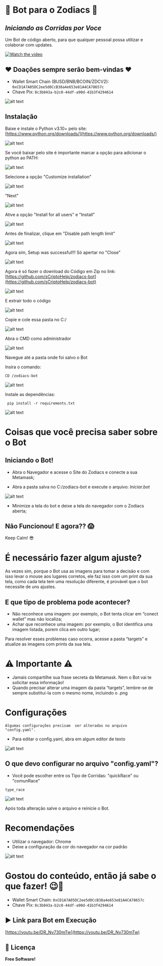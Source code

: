 # 🚗 Bot para o Zodiacs 🚗
## _Iniciando as Corridas por Voce_

Um Bot de código aberto, para que qualquer pessoal possa utilizar e colaborar com updates.

[![Watch the video](https://github.com/sCryptoHelp/zodiacs-bot/blob/main/readme-doc/banner.png?raw=true)](https://youtu.be/DR_Nv730mTw)


## ♥ Doações sempre serão bem-vindas ♥

- Wallet Smart Chain (BUSD/BNB/BCOIN/ZDCV2): `0xCD1A7A05DC2ee5d0CcB38a4e653e81A4CA78657c`
- Chave Pix: `8c3b043a-b2c0-44df-a90d-41b3f4294614`

![alt text](https://github.com/sCryptoHelp/zodiacs-bot/blob/main/readme-doc/Pix.png?raw=true)
            
## Instalação

Baixe e instale o Python v3.10+ pelo site: [https://www.python.org/downloads/](https://www.python.org/downloads/)

![alt text](https://github.com/sCryptoHelp/zodiacs-bot/blob/main/readme-doc/python.png?raw=true)

Se você baixar pelo site é importante marcar a opção para adicionar o python ao PATH:

![alt text](https://github.com/sCryptoHelp/zodiacs-bot/blob/main/readme-doc/01.png?raw=true)

Selecione a opção "Customize installation"

![alt text](https://github.com/sCryptoHelp/zodiacs-bot/blob/main/readme-doc/02.png?raw=true)

"Next"

![alt text](https://github.com/sCryptoHelp/zodiacs-bot/blob/main/readme-doc/03.png?raw=true)

Ative a opção "Install for all users" e "Install"

![alt text](https://github.com/sCryptoHelp/zodiacs-bot/blob/main/readme-doc/04.png?raw=true)

Antes de finalizar, clique em "Disable path length limit"

![alt text](https://github.com/sCryptoHelp/zodiacs-bot/blob/main/readme-doc/05.png?raw=true)

Agora sim, Setup was successful!!! Só apertar no "Close"

![alt text](https://github.com/sCryptoHelp/zodiacs-bot/blob/main/readme-doc/06.png?raw=true)

Agora é só fazer o download do Código em Zip no link: [https://github.com/sCriptoHelp/zodiacs-bot](https://github.com/sCriptoHelp/zodiacs-bot)

![alt text](https://github.com/sCryptoHelp/zodiacs-bot/blob/main/readme-doc/07.png?raw=true)

E extrair todo o código

![alt text](https://github.com/sCryptoHelp/zodiacs-bot/blob/main/readme-doc/08.png?raw=true)

Copie e cole essa pasta no C:/ 

![alt text](https://github.com/sCryptoHelp/zodiacs-bot/blob/main/readme-doc/09.png?raw=true)

Abra o CMD como administrador 

![alt text](https://github.com/sCryptoHelp/zodiacs-bot/blob/main/readme-doc/10.png?raw=true)

Navegue até a pasta onde foi salvo o Bot

Insira o comando: 

```
CD /zodiacs-bot 
```
![alt text](https://github.com/sCryptoHelp/zodiacs-bot/blob/main/readme-doc/11.png?raw=true)

Instale as dependências:

```
 pip install -r requirements.txt
```

![alt text](https://github.com/sCryptoHelp/zodiacs-bot/blob/main/readme-doc/12.png?raw=true)


# Coisas que você precisa saber sobre o Bot

## Iniciando o Bot!

- Abra o Navegador e acesse o Site do Zodiacs e conecte a sua Metamask;

- Abra a pasta salva no C:/zodiacs-bot e execute o arquivo:  _Iniciar.bot_ 

![alt text](https://github.com/sCryptoHelp/zodiacs-bot/blob/main/readme-doc/IniciarBat.PNG?raw=true)

- Minimize a tela do bot e deixe a tela do navegador com o Zodiacs aberta;


## Não Funcionou! E agora?? 😱

Keep Calm! 😎

# É necessário fazer algum ajuste?

As vezes sim, porque o Bot usa as imagens para tomar a decisão e com isso levar o mouse aos lugares corretos, ele faz isso com um print da sua tela, como cada tela tem uma resolução diferente, é provável que o bot necessite de uns ajustes. 

## E que tipo de problema pode acontecer?

- Não reconhece uma imagem:  por exemplo, o Bot tenta clicar em “conect wallet” mas não localiza; 
- Achar que reconhece uma imagem: por exemplo, o Bot identifica uma imagem listada, porem clica em outro lugar; 

Para resolver esses problemas caso ocorra, acesse a pasta “targets” e atualize as imagens com prints da sua tela.

# ⚠️ Importante ⚠️

- Jamais compartilhe sua frase secreta da Metamask. Nem o Bot vai te solicitar essa informação! 
- Quando precisar alterar uma imagem da pasta “targets”, lembre-se de sempre substitui-la com o mesmo nome, incluindo o .png 
 

# Configurações 

``
Algumas configurações precisam  ser alteradas no arquivo "config.yaml".
``

- Para editar o config.yaml, abra em algum editor de texto

![alt text](https://github.com/sCryptoHelp/zodiacs-bot/blob/main/readme-doc/open-edit-config.PNG?raw=true)


## O que devo configurar no arquivo "config.yaml"?

- Você pode escolher entre os Tipo de Corridas: "quickRace" ou "comunRace"
```
type_race
```

![alt text](https://github.com/sCryptoHelp/zodiacs-bot/blob/main/readme-doc/configYaml.png?raw=true)


Após toda alteração salve o arquivo e reinicie o Bot. 


# Recomendações

- Utilizar o navegador: Chrome
- Deixe a configuração da cor do navegador na cor padrão

![alt text](https://github.com/sCryptoHelp/zodiacs-bot/blob/main/readme-doc/navegador.png?raw=true)


# Gostou do conteúdo, então já sabe o que fazer! 😉🤩

- Wallet Smart Chain: `0xCD1A7A05DC2ee5d0CcB38a4e653e81A4CA78657c`
- Chave Pix: `8c3b043a-b2c0-44df-a90d-41b3f4294614`

## ▶️ Link para Bot em Execução
[https://youtu.be/DR_Nv730mTw](https://youtu.be/DR_Nv730mTw)

## 📄 Licença
**Free Software!**
